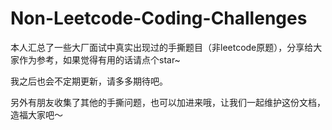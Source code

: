 # Non-Leetcode-Coding-Challenges

本人汇总了一些大厂面试中真实出现过的手撕题目（非leetcode原题），分享给大家作为参考，如果觉得有用的话请点个star~

我之后也会不定期更新，请多多期待吧。

另外有朋友收集了其他的手撕问题，也可以加进来哦，让我们一起维护这份文档，造福大家吧～
